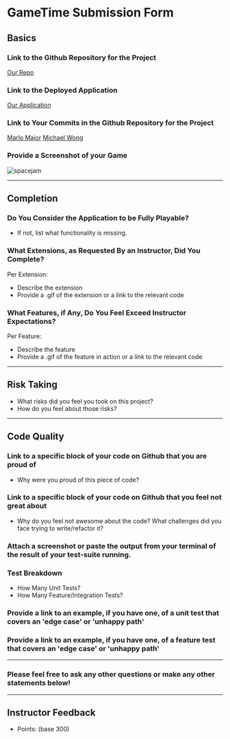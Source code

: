 # GameTime Submission Form

## Basics

### Link to the Github Repository for the Project
[Our Repo](https://github.com/marlomajor/gametime_js)

### Link to the Deployed Application
[Our Application](https://www.youtube.com/watch?v=N1eNW7GG_Q8)

### Link to Your Commits in the Github Repository for the Project
[Marlo Major](http://ericsteinborn.com/github-for-cats/img/typing.gif)
[Michael Wong](http://ericsteinborn.com/github-for-cats/img/typing.gif)

### Provide a Screenshot of your Game
![spacejam](http://i.kinja-img.com/gawker-media/image/upload/s--I3c4ca1C--/18edh1v3ai4kcpng.png)

---

## Completion

### Do You Consider the Application to be Fully Playable?
 - If not, list what functionality is missing.

### What Extensions, as Requested By an Instructor, Did You Complete?
Per Extension:
- Describe the extension
- Provide a .gif of the extension or a link to the relevant code

### What Features, if Any, Do You Feel Exceed Instructor Expectations?
Per Feature:
 - Describe the feature
 - Provide a .gif of the feature in action or a link to the relevant code

----

## Risk Taking
- What risks did you feel you took on this project?
- How do you feel about those risks?

----

## Code Quality

### Link to a specific block of your code on Github that you are proud of
- Why were you proud of this piece of code?

### Link to a specific block of your code on Github that you feel not great about
- Why do you feel not awesome about the code? What challenges did you face trying to write/refactor it?

### Attach a screenshot or paste the output from your terminal of the result of your test-suite running.

### Test Breakdown
- How Many Unit Tests?
- How Many Feature/Integration Tests?

### Provide a link to an example, if you have one, of a unit test that covers an 'edge case' or 'unhappy path'

### Provide a link to an example, if you have one, of a feature test that covers an 'edge case' or 'unhappy path'

-----

### Please feel free to ask any other questions or make any other statements below!

-----

## Instructor Feedback

- Points: (base 300)
